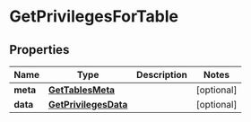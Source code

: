 
# GetPrivilegesForTable

## Properties
Name | Type | Description | Notes
------------ | ------------- | ------------- | -------------
**meta** | [**GetTablesMeta**](GetTablesMeta.md) |  |  [optional]
**data** | [**GetPrivilegesData**](GetPrivilegesData.md) |  |  [optional]



